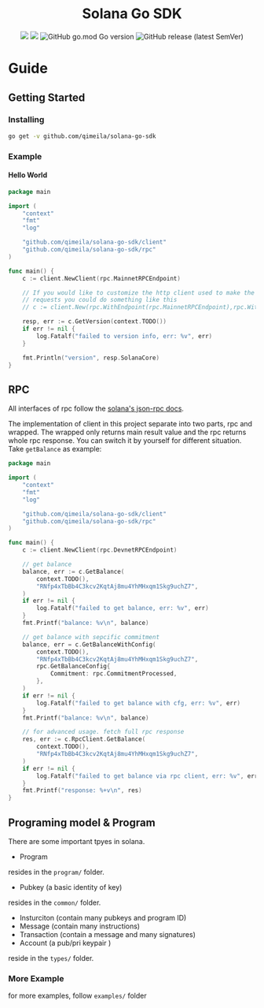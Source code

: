 
<h1 align="center">Solana Go SDK</h1>
<div align="center">
	<img src="https://github.com/qimeila/solana-go-sdk/actions/workflows/go.yml/badge.svg?branch=main"></img>
	<img src="https://goreportcard.com/badge/github.com/qimeila/solana-go-sdk"></img>
	<img alt="GitHub go.mod Go version" src="https://img.shields.io/github/go-mod/go-version/blocto/solana-go-sdk">
	<img alt="GitHub release (latest SemVer)" src="https://img.shields.io/github/v/release/blocto/solana-go-sdk?display_name=tag">
</div>

# Guide

## Getting Started

### Installing

```sh
go get -v github.com/qimeila/solana-go-sdk
```

### Example

#### Hello World

```go
package main

import (
	"context"
	"fmt"
	"log"

	"github.com/qimeila/solana-go-sdk/client"
	"github.com/qimeila/solana-go-sdk/rpc"
)

func main() {
	c := client.NewClient(rpc.MainnetRPCEndpoint)

	// If you would like to customize the http client used to make the
	// requests you could do something like this
	// c := client.New(rpc.WithEndpoint(rpc.MainnetRPCEndpoint),rpc.WithHTTPClient(customHTTPClient))

	resp, err := c.GetVersion(context.TODO())
	if err != nil {
		log.Fatalf("failed to version info, err: %v", err)
	}

	fmt.Println("version", resp.SolanaCore)
}

```

## RPC

All interfaces of rpc follow the [solana's json-rpc docs](https://docs.solana.com/developing/clients/jsonrpc-api).

The implementation of client in this project separate into two parts, rpc and wrapped. The wrapped only returns main result value and the rpc returns whole rpc response. You can switch it by yourself for different situation. Take `getBalance` as example:

```go
package main

import (
	"context"
	"fmt"
	"log"

	"github.com/qimeila/solana-go-sdk/client"
	"github.com/qimeila/solana-go-sdk/rpc"
)

func main() {
	c := client.NewClient(rpc.DevnetRPCEndpoint)

	// get balance
	balance, err := c.GetBalance(
		context.TODO(),
		"RNfp4xTbBb4C3kcv2KqtAj8mu4YhMHxqm1Skg9uchZ7",
	)
	if err != nil {
		log.Fatalf("failed to get balance, err: %v", err)
	}
	fmt.Printf("balance: %v\n", balance)

	// get balance with sepcific commitment
	balance, err = c.GetBalanceWithConfig(
		context.TODO(),
		"RNfp4xTbBb4C3kcv2KqtAj8mu4YhMHxqm1Skg9uchZ7",
		rpc.GetBalanceConfig{
			Commitment: rpc.CommitmentProcessed,
		},
	)
	if err != nil {
		log.Fatalf("failed to get balance with cfg, err: %v", err)
	}
	fmt.Printf("balance: %v\n", balance)

	// for advanced usage. fetch full rpc response
	res, err := c.RpcClient.GetBalance(
		context.TODO(),
		"RNfp4xTbBb4C3kcv2KqtAj8mu4YhMHxqm1Skg9uchZ7",
	)
	if err != nil {
		log.Fatalf("failed to get balance via rpc client, err: %v", err)
	}
	fmt.Printf("response: %+v\n", res)
}

```

## Programing model & Program

There are some important tpyes in solana.

- Program

resides in the `program/` folder.

- Pubkey (a basic identity of key)

resides in the `common/` folder.

- Insturciton (contain many pubkeys and program ID)
- Message (contain many instructions)
- Transaction (contain a message and many signatures)
- Account (a pub/pri keypair )

reside in the `types/` folder.

### More Example

for more examples, follow `examples/` folder
